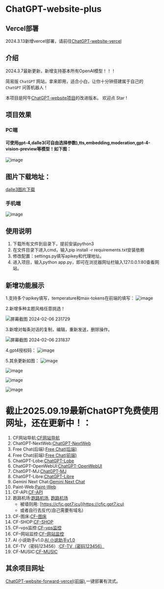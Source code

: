 # ChatGPT-website-plus
## Vercel部署
2024.3.13新增vercel部署，请前往[ChatGPT-website-vercel](https://github.com/buwanyuanshen/ChatGPT-website-vercel)
## 介绍
2024.3.7最新更新，新增支持基本所有OpenAI模型！！！

简易版 `ChatGPT` 网站，拿来即用，适合小白，让你十分钟搭建属于自己的 `ChatGPT` 问答机器人！

本项目是阿牛[ChatGPT-website项目](https://github.com/Aniuyyds/ChatGPT-website)的改进版本。
欢迎点 Star ! 
## 项目效果

### PC端
#### 可使用gpt-4,dalle3(可自由选择参数),tts,embedding,moderation,gpt-4-vision-preview等模型！如下图：
![image](https://img.picgo.net/2024/10/10/IMG_20241010_0032501b5464e2bc7ac651.jpg)

## 图片下载地址：
[dalle3图片下载](https://pan.baidu.com/share/init?surl=zSxedE6qrlG-MWryMleFqQ&pwd=6666)


### 手机端
![image](https://img.picgo.net/2024/10/10/IMG_20241010_002718ea818b7b80bc55ce.jpg)



## 使用说明

1. 下载所有文件到目录下，提前安装python3
2. 在文件目录下进入cmd，输入pip install -r requirements.txt安装依赖
3. 修改配置：settings.py填写apikey和代理地址。
4. 进入项目，输入python app.py，即可在浏览器网址栏输入127.0.0.1:80查看网站。
   


## 新增功能展示
1.支持多个apikey填写，temperature和max-tokens在前端的填写：
![image](https://github.com/buwanyuanshen/ChatGPT-website-plus/assets/144007759/e0d58358-26d9-49ec-943f-6261f7dc6e25)

2.新增多种主题风格任意挑选！

![屏幕截图 2024-02-06 231729](https://github.com/buwanyuanshen/ChatGPT-website-plus/assets/144007759/94b30e21-152b-48df-8ae1-0afadba17791)


3.新增对每条对话的复制，编辑，重新发送，删除操作。

![屏幕截图 2024-02-06 231837](https://github.com/buwanyuanshen/ChatGPT-website-plus/assets/144007759/8c9805f6-ddf2-406b-8550-ea09454c9095)


4.gpt4授权码：
![image](https://github.com/buwanyuanshen/ChatGPT-website-plus/assets/144007759/e0d58358-26d9-49ec-943f-6261f7dc6e25)


5.其余更新如图：
![image](https://github.com/buwanyuanshen/ChatGPT-website-plus/assets/144007759/0fbee449-bfe8-49e5-99ea-78b9997a4dfb)

![image](https://github.com/buwanyuanshen/ChatGPT-website-plus/assets/144007759/eef83fed-dacb-4de1-896f-a5d8f5b92bec)

![image](https://github.com/user-attachments/assets/1aae3729-4919-401c-83e1-4613b17c1670)

![image](https://github.com/user-attachments/assets/347466a0-3b83-484b-b17d-2feb0de1d29e)

# 截止2025.09.19最新ChatGPT免费使用网址，还在更新中！：
1.  CF网站导航:[CF网站导航](https://dh.gpt7.icu)
2.  ChatGPT-NextWeb:[ChatGPT-NextWeb](https://next.gpt7.icu)
3.  Free Chat(后端):[Free Chat(后端)](https://f2.gpt7.icu)
4.  Free Chat(前端):[Free Chat(前端)](https://f1.gpt7.icu)
5.  ChatGPT-Lobe:[ChatGPT-Lobe](https://lobe.gp7.icu)
6.  ChatGPT-OpenWebUI:[ChatGPT-OpenWebUI](https://open.gpt7.icu)
7.  ChatGPT-MJ:[ChatGPT-MJ](https://mj.gpt7.icu)
8.  ChatGPT-Libre:[ChatGPT-Libre](https://libre.gpt7.icu)
9.  Gemini Next Chat:[Gemini Next Chat](https://gemini.gpt7.icu)
10. Paint-Web:[Paint-Web](https://paint.gpt7.icu)
11. CF-API:[CF-API](https://api.gpt7.icu)
12. 跑路机场:[跑路机场](https://v2.gpt7.icu), [跑路机场](https://跑路机场.site)
    *   被墙则用: [https://cfjc.gpt7.icu](https://cfjc.gpt7.icu)
    *   或者自行去反代(自己需要有域名)
13. CF-图床:[CF-图床](https://img.gpt7.icu)
14. CF-SHOP:[CF-SHOP](https://shop.gpt7.icu)
15. CF–vps监控:[CF–vps监控](https://vps.gpt7.icu)
16. CF–网站监控:[CF–网站监控](https://status.gpt7.icu)
17. AI 小说助手v1.0:[AI 小说助手v1.0](https://novel.gpt7.icu)
18. CF-TV（密码123456）:[CF-TV（密码123456）](https://tv.gpt7.icu)
19. CF-MUSIC:[CF-MUSIC](https://music.gpt7.icu)
## 其余项目网址
[ChatGPT-website-forward-vercel(前端)](https://github.com/buwanyuanshen/ChatGPT-website-forward-vercel),一键部署有流式。


